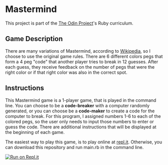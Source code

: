 # Mastermind
This project is part of the [The Odin Project](https://www.theodinproject.com/courses/ruby-programming/lessons/oop)'s Ruby curriculum. 

## Game Description
There are many variations of Mastermind, according to [Wikipedia](https://en.wikipedia.org/wiki/Mastermind_(board_game)), so I choose to use the original game rules. There are 6 different colors pegs that form a 4 peg "code" that another player tries to break in 12 guesses. After each guess, they receive feedback on the number of pegs that were the right color or if that right color was also in the correct spot. 

## Instructions
This Mastermind game is a 1-player game, that is played in the command line. You can choose to be a **code-breaker** with a computer randomly generated, or you can choose be a **code-maker** to create a code for the computer to break. For this program, I assigned numbers 1-6 to each of the colored pegs, so the user only needs to input those numbers to enter or guess the code. There are additional instructions that will be displayed at the beginning of each game.

The easiest way to play this game, is to play online at [repl.it](https://repl.it/github/rlmoser99/ruby_Mastermind). Otherwise, you can download this repository and run main.rb in the command line. 

[![Run on Repl.it](https://repl.it/badge/github/rlmoser99/ruby_Mastermind)](https://repl.it/github/rlmoser99/ruby_Mastermind)